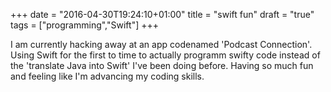 +++
date = "2016-04-30T19:24:10+01:00"
title = "swift fun"
draft = "true"
tags = ["programming","Swift"]
+++

I am currently hacking away at an app codenamed 'Podcast Connection'. Using Swift for the first to time to actually programm swifty code instead of the 'translate Java into Swift' I've been doing before. Having so much fun and feeling like I'm advancing my coding skills.
<!--more-->